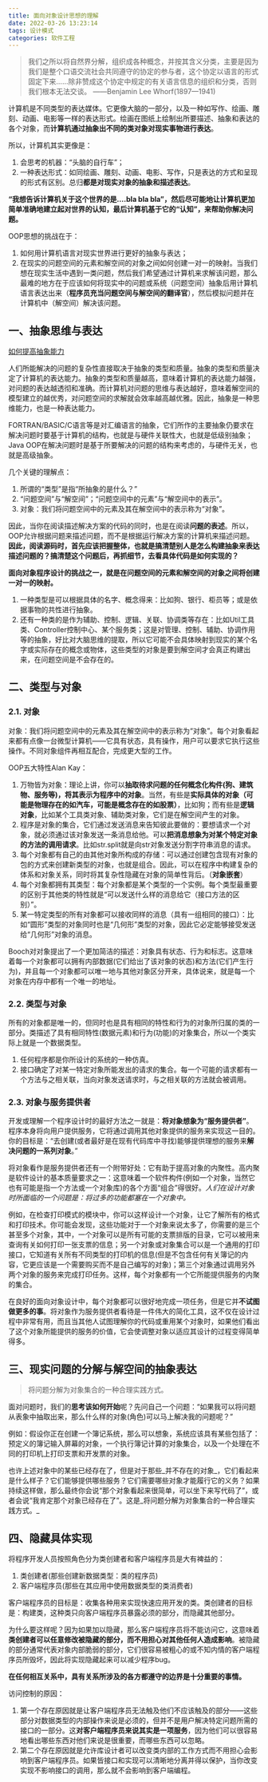 ```yaml
---
title: 面向对象设计思想的理解
date: 2022-03-26 13:23:14
tags: 设计模式
categories: 软件工程
---
```


> 我们之所以将自然界分解，组织成各种概念，并按其含义分类，主要是因为我们是整个口语交流社会共同遵守的协定的参与者，这个协定以语言的形式固定下来......除非赞成这个协定中规定的有关语言信息的组织和分类，否则我们根本无法交谈。
——Benjamin Lee Whorf(1897—1941)

计算机是不同类型的表达媒体。它更像大脑的一部分，以及一种如写作、绘画、雕刻、动画、电影等一样的表达形式。绘画在图纸上绘制出所要描述、抽象和表达的各个对象，而**计算机通过抽象出不同的类对象对现实事物进行表达**。

所以，计算机其实更像是：

1. 会思考的机器：“头脑的自行车”；
2. 一种表达形式：如同绘画、雕刻、动画、电影、写作，只是表达的方式和呈现的形式有区别。总归**都是对现实对象的抽象和描述表达**。

**“我想告诉计算机关于这个世界的是….bla bla bla”，然后尽可能地让计算机更加简单准确地建立起对世界的认知，最后计算机基于它的“认知”，来帮助你解决问题。**

OOP思想的挑战在于：

1. 如何用计算机语言对现实世界进行更好的抽象与表达；
2. 在现实的问题空间的元素和解空间的对象之间如何创建一对一的映射。当我们想在现实生活中遇到一类问题，然后我们希望通过计算机来求解该问题，那么最难的地方在于应该如何将现实中的问题或系统（问题空间）抽象后用计算机语言表达出来（**程序员充当问题空间与解空间的翻译官**），然后模拟问题并在计算机中（解空间）解决该问题。

## 一、抽象思维与表达

[如何提高抽象能力](https://www.zhihu.com/question/19895931) 

人们所能解决的问题的复杂性直接取决于抽象的类型和质量。抽象的类型和质量决定了计算机的表达能力。抽象的类型和质量越高，意味着计算机的表达能力越强，对问题的表达越透彻和准确。而计算机对问题的思维与表达越好，意味着解空间的模型建立的越优秀，对问题空间的求解就会效率越高越优雅。因此，抽象是一种思维能力，也是一种表达能力。

FORTRAN/BASIC/C语言等是对汇编语言的抽象，它们所作的主要抽象仍要求在解决问题时要基于计算机的结构，也就是与硬件关联性大，也就是低级别抽象；Java OOP在解决问题时是基于所要解决的问题的结构来考虑的，与硬件无关，也就是高级抽象。

几个关键的理解点：

1. 所谓的“类型”是指“所抽象的是什么？”
2. “问题空间”与“解空间”；“问题空间中的元素”与“解空间中的表示”。
3. 对象：我们将问题空间中的元素及其在解空间中的表示称为“对象”。

因此，当你在阅读描述解决方案的代码的同时，也是在阅读**问题的表述**。所以，OOP允许根据问题来描述问题，而不是根据运行解决方案的计算机来描述问题。**因此，阅读源码时，首先应该把握整体，也就是搞清楚别人是怎么构建抽象来表达描述问题的？搞清楚这个问题后，再抓细节，去看具体代码是如何实现的？**

**面向对象程序设计的挑战之一，就是在问题空间的元素和解空间的对象之间将创建一对一的映射。**

1. 一种类型是可以根据具体的名字、概念得来：比如狗、银行、柜员等；或是依据事物的共性进行抽象。
2. 还有一种类的是作为辅助、控制、逻辑、关联、协调类等存在：比如Util工具类、Controller控制中心、某个服务类；这是对管理、控制、辅助、协调作用等的抽象，好比对大脑思维的提取，所以它可能不会具体映射到现实的某个名字或实际存在的概念或物体，这些类型的对象是要到解空间才会真正构建出来，在问题空间是不会存在的。

## 二、类型与对象

### 2.1. 对象

对象：我们将问题空间中的元素及其在解空间中的表示称为“对象”。每个对象看起来都有点像一台微型计算机——它具有状态，具有操作，用户可以要求它执行这些操作。不同对象组件再相互配合，完成更大型的工作。

OOP五大特性Alan Kay：

1. 万物皆为对象：理论上讲，你可以**抽取待求问题的任何概念化构件(狗、建筑物、服务等)，将其表示为程序中的对象**。当然，有些是**实际具体的对象（可能是物理存在的如汽车，可能是概念存在的如股票）**，比如狗；而有些是**逻辑对象**，比如某个工具类对象、辅助类对象，它们是在解空间产生的对象。
2. 程序是对象的集合，它们通过发送消息来告知彼此要做的：要想请求一个对象，就必须通过该对象发送一条消息给他。可以**把消息想象为对某个特定对象的方法的调用请求**。比如str.split就是向str对象发送分割字符串消息的请求。
3. 每个对象都有自己的由其他对象所构成的存储：可以通过创建包含现有对象的包的方式来创建新类型的对象，也就是组合。因此，可以在程序中构建复杂的体系和对象关系，同时将其复杂性隐藏在对象的简单性背后。（**对象嵌套**）
4. 每个对象都拥有其类型：每个对象都是某个类型的一个实例。每个类型最重要的区别于其他类的特性就是“可以发送什么样的消息给它（接口方法的区别）”。
5. 某一特定类型的所有对象都可以接收同样的消息（具有一组相同的接口）：比如“圆形”类型的对象同时也是“几何形”类型的对象，因此它必定能够接受发送给“几何形”对象的消息。

Booch对对象提出了一个更加简洁的描述：对象具有状态、行为和标志。这意味着每一个对象都可以拥有内部数据(它们给出了该对象的状态)和方法(它们产生行为)，并且每一个对象都可以唯一地与其他对象区分开来，具体说来，就是每一个对象在内存中都有一个唯一的地址。

### 2.2. 类型与对象

所有的对象都是唯一的，但同时也是具有相同的特性和行为的对象所归属的类的一部分。类描述了具有相同特性(数据元素)和行为(功能)的对象集合，所以一个类实际上就是一个数据类型。

1. 任何程序都是你所设计的系统的一种仿真。
2. 接口确定了对某一特定对象所能发出的请求的集合。每一个可能的请求都有一个方法与之相关联，当向对象发送请求时，与之相关联的方法就会被调用。

### 2.3. 对象与服务提供者

开发或理解一个程序设计时的最好方法之一就是：**将对象想象为“服务提供者”**。程序本身将向用户提供服务，它将通过调用其他对象提供的服务来实现这一目的。你的目标是：“去创建(或者最好是在现有代码库中寻找)能够提供理想的服务来**解决问题的一系列对象**。”

将对象看作是服务提供者还有一个附带好处：它有助于提高对象的内聚性。高内聚是软件设计的基本质量要求之一：这意味着一个软件构件(例如一个对象，当然它也有可能是指一个方法或一个对象库)的各个方面“组合”得很好。_人们在设计对象时所面临的一个问题是：将过多的功能都塞在一个对象中。_

例如，在检查打印模式的模块中，你可以这样设计一个对象，让它了解所有的格式和打印技术。你可能会发现，这些功能对于一个对象来说太多了，你需要的是三个甚至多个对象，其中，一个对象可以是所有可能的支票排版的目录，它可以被用来查询有关如何打印一张支票的信息；另一个对象或对象集合可以是一个通用的打印接口，它知道有关所有不同类型的打印机的信息(但是不包含任何有关簿记的内容，它更应该是一个需要购买而不是自己编写的对象)；第三个对象通过调用另外两个对象的服务来完成打印任务。这样，每个对象都有一个它所能提供服务的内聚的集合。

在良好的面向对象设计中，每个对象都可以很好地完成一项任务，但是它并**不试图做更多的事**。将对象作为服务提供者看待是一件伟大的简化工具，这不仅在设计过程中非常有用，而且当其他人试图理解你的代码或重用某个对象时，如果他们看出了这个对象所能提供的服务的价值，它会使调整对象以适应其设计的过程变得简单得多。

## 三、现实问题的分解与解空间的抽象表达

> 将问题分解为对象集合的一种合理实践方式。

面对问题时，我们的**思考该如何开始**呢？先问自己一个问题：“如果我可以将问题从表象中抽取出来，那么什么样的对象(角色)可以马上解决我的问题呢？”

例如：假设你正在创建一个簿记系统，那么可以想象，系统应该具有某些包括了：预定义的簿记输入屏幕的对象，一个执行簿记计算的对象集合，以及一个处理在不同的打印机上打印支票和开发票的对象。

也许上述对象中的某些已经存在了，但是对于那些_并不存在的对象_，它们看起来是什么样子？它们能够提供哪些服务？它们需要哪些对象才能履行它的义务？如果持续这样做，那么最终你会说“那个对象看起来很简单，可以坐下来写代码了”，或者会说“我肯定那个对象已经存在了”。这是_将问题分解为对象集合的一种合理实践方式。_

## 四、隐藏具体实现

将程序开发人员按照角色分为类创建者和客户端程序员是大有裨益的：

1. 类创建者(那些创建新数据类型：类的程序员)
2. 客户端程序员(那些在其应用中使用数据类型的类消费者)

客户端程序员的目标是：收集各种用来实现快速应用开发的类。类创建者的目标是：构建类，这种类只向客户端程序员暴露必须的部分，而隐藏其他部分。

为什么要这样呢？因为如果加以隐藏，那么客户端程序员将不能访问它，这意味着**类创建者可以任意修改被隐藏的部分，而不用担心对其他任何人造成影响**。被隐藏的部分通常代表对象内部脆弱的部分，它们很容易被粗心的或不知内情的客户端程序员所毁坏，因此将实现隐藏起来可以减少程序bug。

**在任何相互关系中，具有关系所涉及的各方都遵守的边界是十分重要的事情。**

访问控制的原因：

1. 第一个存在原因就是让客户端程序员无法触及他们不应该触及的部分——这些部分对数据类型的内部操作来说是必须的，但并不是用户解决特定问题所需的接口的一部分。这**对客户端程序员来说其实是一项服务**，因为他们可以很容易地看出哪些东西对他们来说是很重要，而哪些东西可以忽略。
2. 第二个存在原因就是允许库设计者可以改变类内部的工作方式而不用担心会影响到客户端程序员。如果皆接口和实现可以清晰地分离并得以保护，当你改变实现不影响接口的调用，那么就不会影响到客户端编程。

